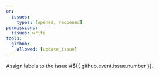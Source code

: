 ```yaml
---
on:
  issues:
    types: [opened, reopened]
permissions:
  issues: write
tools:
  github:
    allowed: [update_issue]
---
```

Assign labels to the issue #${{ github.event.issue.number }}.
